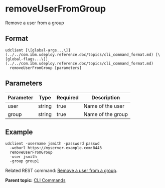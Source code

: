 # removeUserFromGroup

Remove a user from a group

## Format

```
udclient [\[global-args...\]](../../com.ibm.udeploy.reference.doc/topics/cli_command_format.md) [\[global-flags...\]](../../com.ibm.udeploy.reference.doc/topics/cli_command_format.md)
  removeUserFromGroup [parameters]
```

## Parameters

|Parameter|Type|Required|Description|
|---------|----|--------|-----------|
|user|string|true|Name of the user|
|group|string|true|Name of the group|

## Example

```
udclient -username jsmith -password passwd 
  -weburl https://myserver.example.com:8443
  removeUserFromGroup 
  -user jsmith
  -group group1
```

Related REST command: [Remove a user from a group](rest_cli_group_removeuser_put.md).

**Parent topic:** [CLI Commands](../../com.ibm.udeploy.reference.doc/topics/cli_commands.md)

